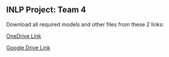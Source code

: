 ## INLP Project: Team 4

Download all required models and other files from these 2 links: 

[OneDrive Link](https://iiitaphyd-my.sharepoint.com/:f:/g/personal/gaurang_patil_research_iiit_ac_in/ErLo5k68KXdDjPRwaZZ7MbEBMA66tZQSY9la4deFhy2FKA?e=jl1HG3)

[Google Drive Link](https://drive.google.com/drive/folders/1kXLS1Z6RP1H1JrPigtGKeUPhSLUjAQpm?usp=sharing)